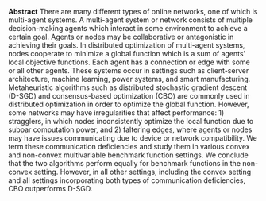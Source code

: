 **Abstract**
There are many different types of online networks, one of which is multi-agent systems. A multi-agent system or network consists of multiple decision-making agents which interact in some environment to achieve a certain goal. Agents or nodes may be collaborative or antagonistic in achieving their goals. In distributed optimization of multi-agent systems, nodes cooperate to
minimize a global function which is a sum of agents’ local objective functions. Each agent has a connection or edge with some or all other agents. These systems occur in settings such as client-server architecture, machine learning, power systems, and smart manufacturing. Metaheuristic algorithms such as distributed stochastic gradient descent (D-SGD) and consensus-based optimization (CBO) are commonly used in distributed optimization in order to optimize the global function. However, some networks may have irregularities that affect performance: 1) stragglers,
in which nodes inconsistently optimize the local function due to subpar computation power, and 2) faltering edges, where agents or nodes may have issues communicating due to device or network compatibility. We term these communication deficiencies and study them in various convex and non-convex multivariable benchmark function settings. We conclude that the two algorithms perform equally for benchmark functions in the non-convex setting. However, in all other settings, including the convex setting and all settings incorporating both types of communication deficiencies, CBO outperforms D-SGD.
